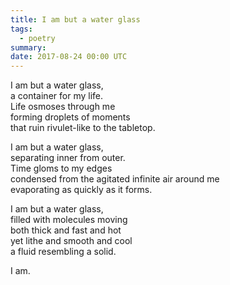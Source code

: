 ```yaml
---
title: I am but a water glass
tags:
  - poetry
summary:
date: 2017-08-24 00:00 UTC
---
```


I am but a water glass,  
a container for my life.  
Life osmoses through me  
forming droplets of moments  
that ruin rivulet-like to the tabletop.  

<!--/summary-->

I am but a water glass,  
separating inner from outer.  
Time gloms to my edges  
condensed from the agitated infinite air around me  
evaporating as quickly as it forms.  

I am but a water glass,  
filled with molecules moving  
both thick and fast and hot  
yet lithe and smooth and cool  
a fluid resembling a solid.  

I am.  
